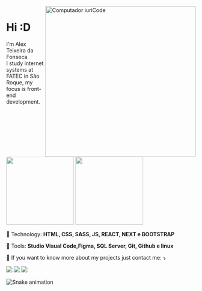 <img src="https://media.giphy.com/media/ZVik7pBtu9dNS/giphy.gif" min-width="400px" max-width="400px" width="400px" align="right" alt="Computador iuriCode">

<h1 align="left">
  Hi :D
</h1>

<p align="left"> 
  I'm Alex Teixeira da Fonseca <br> I study internet systems at FATEC in São Roque, my focus is front-end development.
</p>

<div>
<img height="180em" src="https://github-readme-stats.vercel.app/api?username=alextfonseca&show_icons=true&theme=dracula&include_all_commits=true&count_private=true"/>
  <img height="180em" src="https://github-readme-stats.vercel.app/api/top-langs/?username=alextfonseca&layout=compact&langs_count=16&theme=dracula"/>
</div>

<p align="left">
  🦄 Technology: <strong>HTML, CSS, SASS, JS, REACT, NEXT e BOOTSTRAP</strong>
</p>

<p align="left">
  💼 Tools: <strong>Studio Visual Code,Figma, SQL Server, Git, Github e linux</strong>
</p>

<p align="left">
  💌 If you want to know more about my projects just contact me: ⤵️
</p>

<p align="left">

  <a href="https://www.linkedin.com/in/alex-teixeira-da-fonseca-5a99931a2/" alt="Linkedin">
  <img src="https://img.shields.io/badge/-Linkedin-0e76a8?style=flat-square&logo=Linkedin&logoColor=white&link=LINK-DO-SEU-LINKEDIN" /></a>

  <a href="https://wa.me/+5511976184659?text=Olá%20Alex" alt="WhatsApp">
  <img src="https://img.shields.io/badge/-WhatsApp-25d366?style=flat-square&labelColor=25d366&logo=whatsapp&logoColor=white&link=API-DO-SEU-WHATSAPP"/></a>

  <a href="https://www.instagram.com/devalextf/?hl=pt-br" alt="Instagram">
  <img src="https://img.shields.io/badge/-Instagram-DF0174?style=flat-square&labelColor=DF0174&logo=instagram&logoColor=white&link=LINK-DO-SEU-INSTAGRAM"/></a>
</p>

![Snake animation](https://github.com/alextfonseca/rafaballerini/blob/output/github-contribution-grid-snake.svg)
